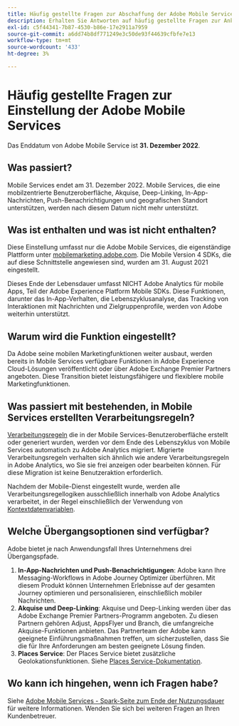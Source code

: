 ```yaml
---
title: Häufig gestellte Fragen zur Abschaffung der Adobe Mobile Services
description: Erhalten Sie Antworten auf häufig gestellte Fragen zur Ankündigung zum Ende des Lebenszyklus von Adobe Mobile Services.
exl-id: c5f44341-7b87-4530-b86e-17e2911a7959
source-git-commit: a6dd74b8df771249e3c50de93f44639cfbfe7e13
workflow-type: tm+mt
source-wordcount: '433'
ht-degree: 3%

---
```


# Häufig gestellte Fragen zur Einstellung der Adobe Mobile Services

Das Enddatum von Adobe Mobile Service ist **31. Dezember 2022**.

## Was passiert?

Mobile Services endet am 31. Dezember 2022. Mobile Services, die eine mobilzentrierte Benutzeroberfläche, Akquise, Deep-Linking, In-App-Nachrichten, Push-Benachrichtigungen und geografischen Standort unterstützen, werden nach diesem Datum nicht mehr unterstützt.

## Was ist enthalten und was ist nicht enthalten?

Diese Einstellung umfasst nur die Adobe Mobile Services, die eigenständige Plattform unter [mobilemarketing.adobe.com](https://mobilemarketing.adobe.com). Die Mobile Version 4 SDKs, die auf diese Schnittstelle angewiesen sind, wurden am 31. August 2021 eingestellt.

Dieses Ende der Lebensdauer umfasst NICHT Adobe Analytics für mobile Apps, Teil der Adobe Experience Platform Mobile SDKs. Diese Funktionen, darunter das In-App-Verhalten, die Lebenszyklusanalyse, das Tracking von Interaktionen mit Nachrichten und Zielgruppenprofile, werden von Adobe weiterhin unterstützt.

## Warum wird die Funktion eingestellt?

Da Adobe seine mobilen Marketingfunktionen weiter ausbaut, werden bereits in Mobile Services verfügbare Funktionen in Adobe Experience Cloud-Lösungen veröffentlicht oder über Adobe Exchange Premier Partners angeboten. Diese Transition bietet leistungsfähigere und flexiblere mobile Marketingfunktionen.

## Was passiert mit bestehenden, in Mobile Services erstellten Verarbeitungsregeln?

[Verarbeitungsregeln](https://experienceleague.adobe.com/docs/analytics/admin/admin-tools/processing-rules/processing-rules.html) die in der Mobile Services-Benutzeroberfläche erstellt oder generiert wurden, werden vor dem Ende des Lebenszyklus von Mobile Services automatisch zu Adobe Analytics migriert. Migrierte Verarbeitungsregeln verhalten sich ähnlich wie andere Verarbeitungsregeln in Adobe Analytics, wo Sie sie frei anzeigen oder bearbeiten können. Für diese Migration ist keine Benutzeraktion erforderlich.

Nachdem der Mobile-Dienst eingestellt wurde, werden alle Verarbeitungsregellogiken ausschließlich innerhalb von Adobe Analytics verarbeitet, in der Regel einschließlich der Verwendung von [Kontextdatenvariablen](https://experienceleague.adobe.com/docs/analytics/implementation/vars/page-vars/contextdata.html?lang=de).

## Welche Übergangsoptionen sind verfügbar?

Adobe bietet je nach Anwendungsfall Ihres Unternehmens drei Übergangspfade.

1. **In-App-Nachrichten und Push-Benachrichtigungen**: Adobe kann Ihre Messaging-Workflows in Adobe Journey Optimizer überführen. Mit diesem Produkt können Unternehmen Erlebnisse auf der gesamten Journey optimieren und personalisieren, einschließlich mobiler Nachrichten.
1. **Akquise und Deep-Linking**: Akquise und Deep-Linking werden über das Adobe Exchange Premier Partners-Programm angeboten. Zu diesen Partnern gehören Adjust, AppsFlyer und Branch, die umfangreiche Akquise-Funktionen anbieten. Das Partnerteam der Adobe kann geeignete Einführungsmaßnahmen treffen, um sicherzustellen, dass Sie die für Ihre Anforderungen am besten geeignete Lösung finden.
1. **Places Service**: Der Places Service bietet zusätzliche Geolokationsfunktionen. Siehe [Places Service-Dokumentation](https://experienceleague.adobe.com/docs/places/using/home.html?lang=de).

## Wo kann ich hingehen, wenn ich Fragen habe?

Siehe [Adobe Mobile Services - Spark-Seite zum Ende der Nutzungsdauer](https://spark.adobe.com/page/C6D30y09zaRpD/) für weitere Informationen. Wenden Sie sich bei weiteren Fragen an Ihren Kundenbetreuer.

